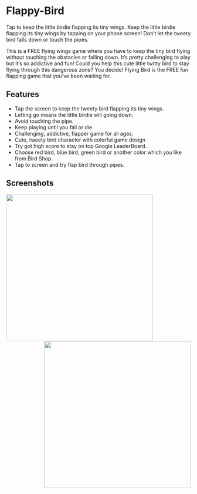 # Flappy-Bird

Tap to keep the little birdie flapping its tiny wings. Keep the little birdie flapping its tiny wings by tapping on your phone screen! Don’t let the tweety bird falls down or touch the pipes.

This is a FREE flying wings game where you have to keep the tiny bird flying without touching the obstacles or falling down. It’s pretty challenging to play but it’s so addictive and fun! Could you help this cute little twitty bird to stay flying through this dangerous zone? You decide! Flying Bird is the FREE fun flapping game that you’ve been waiting for.

## Features

  - Tap the screen to keep the tweety bird flapping its tiny wings.
  - Letting go means the little birdie will going down.
  - Avoid touching the pipe.
  - Keep playing until you fall or die.
  - Challenging, addictive, flapper game for all ages.
  - Cute, tweety bird character with colorful game design
  - Try got high score to stay on top Google LeaderBoard.
  - Choose red bird, blue bird, green bird or another color which you like from Bird Shop.
  - Tap to screen and try flap bird through pipes.

## Screenshots 

<div>
  <p>
    <img src="https://res.cloudinary.com/vikcloud/image/upload/v1601617257/Screenshot_20201002-110704_Flappy_Bird_kkisn4.png" align="left" width="400" />
    <img src="https://res.cloudinary.com/vikcloud/image/upload/v1601617257/Screenshot_20201002-110642_Flappy_Bird_eirkki.png" align="right" width="400" />
  </p>
</div>
